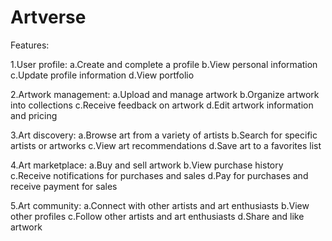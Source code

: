 # Artverse


Features:

1.User profile:
      a.Create and complete a profile
      b.View personal information
      c.Update profile information
      d.View portfolio


2.Artwork management:
      a.Upload and manage artwork
      b.Organize artwork into collections
      c.Receive feedback on artwork
      d.Edit artwork information and pricing


3.Art discovery:
      a.Browse art from a variety of artists
      b.Search for specific artists or artworks
      c.View art recommendations
      d.Save art to a favorites list


4.Art marketplace:
      a.Buy and sell artwork
      b.View purchase history
      c.Receive notifications for purchases and sales
      d.Pay for purchases and receive payment for sales


5.Art community:
      a.Connect with other artists and art enthusiasts
      b.View other profiles
      c.Follow other artists and art enthusiasts
      d.Share and like artwork
